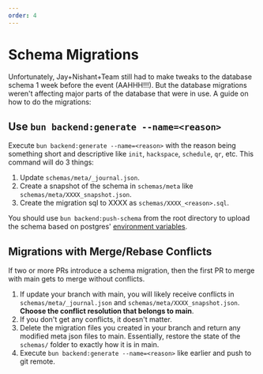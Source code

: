 ```yaml
---
order: 4
---
```


# Schema Migrations

Unfortunately, Jay+Nishant+Team still had to make tweaks to the database schema 1 week before the event (AAHHH!!!). But the database migrations weren't affecting major parts of the database that were in use. A guide on how to do the migrations:

## Use `bun backend:generate --name=<reason>`

Execute `bun backend:generate --name=<reason>` with the reason being something short and descriptive like `init`, `hackspace`, `schedule`, `qr`, etc. This command will do 3 things:

1. Update `schemas/meta/_journal.json`.
2. Create a snapshot of the schema in `schemas/meta` like `schemas/meta/XXXX_snapshot.json`.
3. Create the migration sql to XXXX as `schemas/XXXX_<reason>.sql`.

You should use `bun backend:push-schema` from the root directory to upload the schema based on postgres' [environment variables](./environment-variables.md).

## Migrations with Merge/Rebase Conflicts

If two or more PRs introduce a schema migration, then the first PR to merge with main gets to merge without conflicts. 

1. If update your branch with main, you will likely receive conflicts in `schemas/meta/_journal.json` and `schemas/meta/XXXX_snapshot.json`. **Choose the conflict resolution that belongs to main**.
2. If you don't get any conflicts, it doesn't matter.
3. Delete the migration files you created in your branch and return any modified meta json files to main. Essentially, restore the state of the `schemas/` folder to exactly how it is in main.
4. Execute `bun backend:generate --name=<reason>` like earlier and push to git remote.